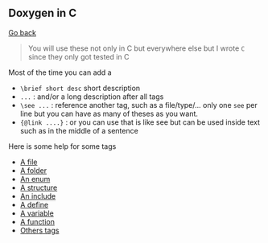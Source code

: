 ## Doxygen in C

[Go back](..)

> You will use these not only in C but everywhere else
> but I wrote ``C`` since they only got tested in C

Most of the time you can add a

* ``\brief short desc`` short description
* `...` : and/or a long description after all tags
* ``\see ...``  : reference another tag, such as a file/type/...
  only one ``see`` per line but you can have
  as many of theses as you want.
* ``{@link ....}`` : or you can use that is like see
but can be used inside text such as in the middle of
  a sentence
  
Here is some help for some tags

* [A file](tags/file.md)
* [A folder](tags/folder.md)
* [An enum](tags/enum.md)
* [A structure](tags/structure.md)
* [An include](tags/include.md)
* [A define](tags/define.md)
* [A variable](tags/variable.md)
* [A function](tags/function.md)
* [Others tags](tags/others.md)